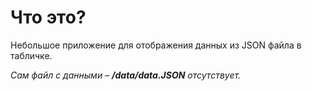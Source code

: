 # Что это?

Небольшое приложение для отображения данных из JSON файла в табличке.

*Сам файл с данными – **/data/data.JSON** отсутствует.*
